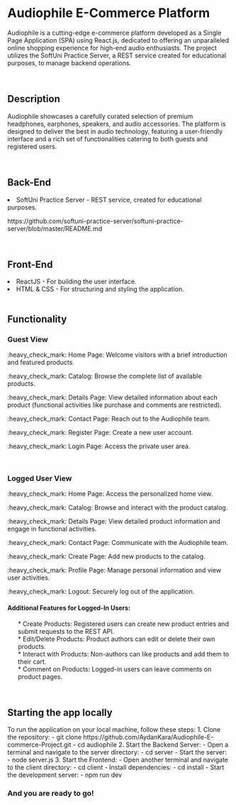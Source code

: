 <h1>Audiophile E-Commerce Platform</h1>
<p>Audiophile is a cutting-edge e-commerce platform developed as a Single Page Application (SPA) using React.js, dedicated to offering an unparalleled online shopping experience for high-end audio enthusiasts. The project utilizes the SoftUni Practice Server, a REST service created for educational purposes, to manage backend operations.</p>
<br>

<h2>Description</h2>
<p>Audiophile showcases a carefully curated selection of premium headphones, earphones, speakers, and audio accessories. The platform is designed to deliver the best in audio technology, featuring a user-friendly interface and a rich set of functionalities catering to both guests and registered users.</p>

<br>

<h2>Back-End</h2>

<li>SoftUni Practice Server - REST service, created for educational purposes.</li>
<p>https://github.com/softuni-practice-server/softuni-practice-server/blob/master/README.md</p>

<br>

<h2>Front-End</h2>

<li>ReactJS - For building the user interface.</li>
<li>HTML & CSS - For structuring and styling the application.</li>

<br>

<h2>Functionality</h2>

<h3>Guest View</h3>
<p>:heavy_check_mark: Home Page: Welcome visitors with a brief introduction and featured products.</p>
<p>:heavy_check_mark: Catalog: Browse the complete list of available products.</p>
<p>:heavy_check_mark: Details Page: View detailed information about each product (functional activities like purchase and comments are restricted).</p>
<p>:heavy_check_mark: Contact Page: Reach out to the Audiophile team.</p>
<p>:heavy_check_mark: Register Page: Create a new user account.</p>
<p>:heavy_check_mark: Login Page: Access the private user area.</p>

<br>

<h3>Logged User View</h3>
<p>:heavy_check_mark: Home Page: Access the personalized home view.</p>
<p>:heavy_check_mark: Catalog: Browse and interact with the product catalog.</p>
<p>:heavy_check_mark: Details Page: View detailed product information and engage in functional activities.</p>
<p>:heavy_check_mark: Contact Page: Communicate with the Audiophile team.</p>
<p>:heavy_check_mark: Create Page: Add new products to the catalog.</p>
<p>:heavy_check_mark: Profile Page: Manage personal information and view user activities.</p>
<p>:heavy_check_mark: Logout: Securely log out of the application.</p>

<h4>Additional Features for Logged-In Users:</h4>

<ul>
* Create Products: Registered users can create new product entries and submit requests to the REST API.<br>
* Edit/Delete Products: Product authors can edit or delete their own products. <br>
* Interact with Products: Non-authors can like products and add them to their cart.<br>
* Comment on Products: Logged-in users can leave comments on product pages.<br>
</ul>

<br>

<h2>Starting the app locally</h2>
To run the application on your local machine, follow these steps:
    1. Clone the repository:
        - git clone https://github.com/AydanKara/Audiophile-E-commerce-Project.git
        - cd audiophile
    2. Start the Backend Server:
        - Open a terminal and navigate to the server directory:
        - cd server
        - Start the server:
        - node server.js
    3. Start the Frontend:
        - Open another terminal and navigate to the client directory:
        - cd client
        - Install dependencies:
        - cd install
        - Start the development server:
        - npm run dev

<h3>And you are ready to go!</h3>
